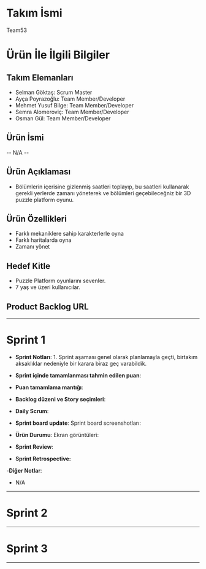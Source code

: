 # **Takım İsmi**

Team53

# Ürün İle İlgili Bilgiler

## Takım Elemanları

- Selman Göktaş: Scrum Master
- Ayça Poyrazoğlu: Team Member/Developer
- Mehmet Yusuf Bilge: Team Member/Developer
- Semra Alomeroviç: Team Member/Developer
- Osman Gül: Team Member/Developer

## Ürün İsmi

-- N/A --

## Ürün Açıklaması

- Bölümlerin içerisine gizlenmiş saatleri toplayıp, bu saatleri kullanarak gerekli yerlerde zamanı yöneterek ve bölümleri geçebileceğniz bir 3D puzzle platform oyunu.

## Ürün Özellikleri

- Farklı mekaniklere sahip karakterlerle oyna
- Farklı haritalarda oyna
- Zamanı yönet 

## Hedef Kitle

- Puzzle Platform oyunlarını sevenler.
- 7 yaş ve üzeri kullanıcılar. 


## Product Backlog URL



---

# Sprint 1

- **Sprint Notları**: 1. Sprint aşaması genel olarak planlamayla geçti, birtakım aksaklıklar nedeniyle bir karara biraz geç varabildik.

- **Sprint içinde tamamlanması tahmin edilen puan**: 

- **Puan tamamlama mantığı**: 

- **Backlog düzeni ve Story seçimleri**: 



- **Daily Scrum**:
- **Sprint board update**: Sprint board screenshotları: 


- **Ürün Durumu**: Ekran görüntüleri:
 

- **Sprint Review**: 


- **Sprint Retrospective:**
 

-**Diğer Notlar**:
- N/A

---

# Sprint 2


---

# Sprint 3

---
